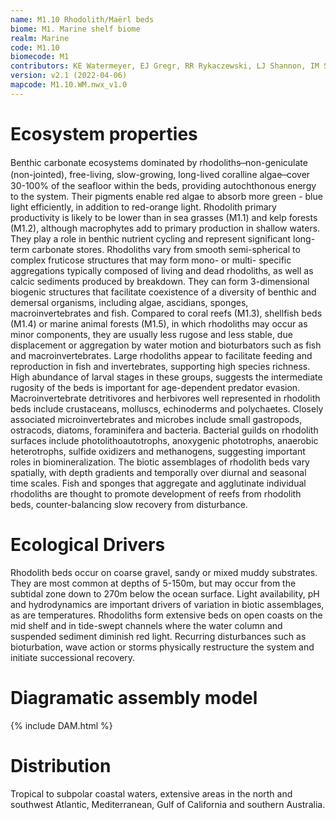 ```yaml
---
name: M1.10 Rhodolith/Maërl beds
biome: M1. Marine shelf biome
realm: Marine
code: M1.10
biomecode: M1
contributors: KE Watermeyer, EJ Gregr, RR Rykaczewski, LJ Shannon, IM Suthers, DA Keith
version: v2.1 (2022-04-06)
mapcode: M1.10.WM.nwx_v1.0
---
```

# Ecosystem properties

Benthic carbonate ecosystems dominated by rhodoliths   ̶ non-geniculate (non-jointed), free-living, slow-growing, long-lived coralline algae   ̶  cover 30-100% of the seafloor within the beds, providing autochthonous energy to the system. Their pigments enable red algae to absorb more green - blue light efficiently, in addition to red-orange light. Rhodolith primary productivity is likely to be lower than in sea grasses (M1.1) and kelp forests (M1.2), although macrophytes add to primary production in shallow waters. They play a role in benthic nutrient cycling and represent significant long-term carbonate stores. Rhodoliths vary from smooth semi-spherical to complex fruticose structures that may form mono- or multi- specific aggregations typically composed of living and dead rhodoliths, as well as calcic sediments produced by breakdown. They can form 3-dimensional biogenic structures that facilitate coexistence of a diversity of benthic and demersal organisms, including algae, ascidians, sponges, macroinvertebrates and fish. Compared to coral reefs (M1.3), shellfish beds (M1.4) or marine animal forests (M1.5), in which rhodoliths may occur as minor components, they are usually less rugose and less stable, due displacement or aggregation by water motion and bioturbators such as fish and macroinvertebrates. Large rhodoliths appear to facilitate feeding and reproduction in fish and invertebrates, supporting high species richness. High abundance of larval stages in these groups, suggests the intermediate rugosity of the beds is important for age-dependent predator evasion. Macroinvertebrate detritivores and herbivores well represented in rhodolith beds include crustaceans, molluscs, echinoderms and polychaetes. Closely associated microinvertebrates and microbes include small gastropods, ostracods, diatoms, foraminifera and bacteria. Bacterial guilds on rhodolith surfaces include photolithoautotrophs, anoxygenic phototrophs, anaerobic heterotrophs, sulfide oxidizers and methanogens, suggesting important roles in biomineralization. The biotic assemblages of rhodolith beds vary spatially, with depth gradients and temporally over diurnal and seasonal time scales. Fish and sponges that aggregate and agglutinate individual rhodoliths are thought to promote development of reefs from rhodolith beds, counter-balancing slow recovery from disturbance.

# Ecological Drivers

Rhodolith beds occur on coarse gravel, sandy or mixed muddy substrates. They are most common at depths of 5-150m, but may occur from the subtidal zone down to 270m below the ocean surface. Light availability, pH and hydrodynamics are important drivers of variation in biotic assemblages, as are temperatures. Rhodoliths form extensive beds on open coasts on the mid shelf and in tide-swept channels where the water column and suspended sediment diminish red light. Recurring disturbances such as bioturbation, wave action or storms physically restructure the system and initiate successional recovery.

# Diagramatic assembly model

{% include DAM.html %}

# Distribution

Tropical to subpolar coastal waters, extensive areas in the north and southwest Atlantic, Mediterranean, Gulf of California and southern Australia.

